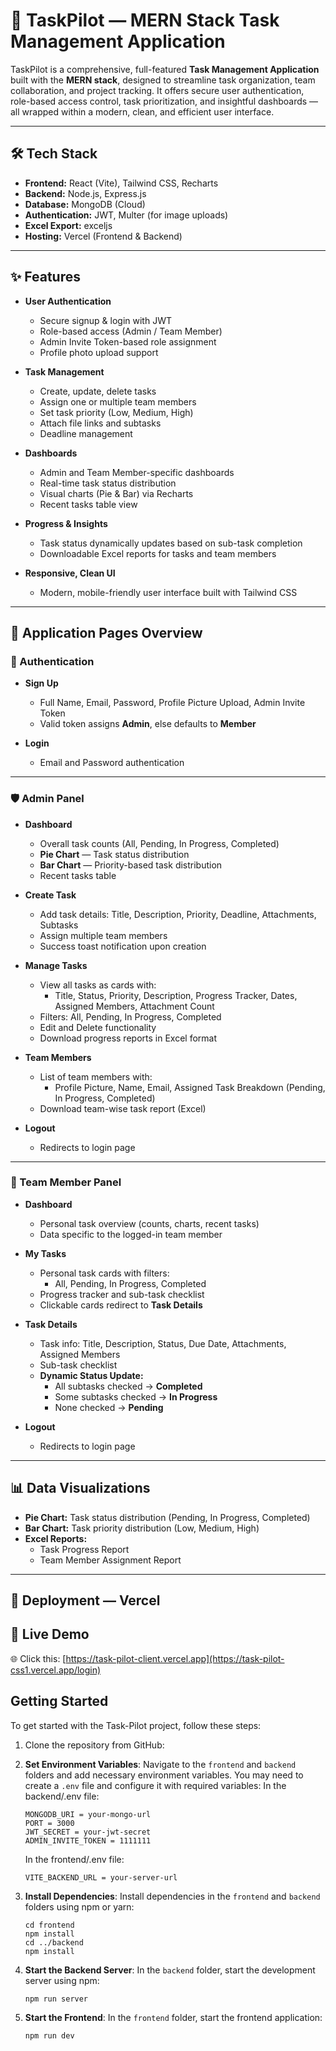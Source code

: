 # 🚀 TaskPilot — MERN Stack Task Management Application

TaskPilot is a comprehensive, full-featured **Task Management Application** built with the **MERN stack**, designed to streamline task organization, team collaboration, and project tracking. It offers secure user authentication, role-based access control, task prioritization, and insightful dashboards — all wrapped within a modern, clean, and efficient user interface.

---

## 🛠️ Tech Stack

- **Frontend:** React (Vite), Tailwind CSS, Recharts
- **Backend:** Node.js, Express.js
- **Database:** MongoDB (Cloud)
- **Authentication:** JWT, Multer (for image uploads)
- **Excel Export:** exceljs
- **Hosting:** Vercel (Frontend & Backend)

---

## ✨ Features

- **User Authentication**
  - Secure signup & login with JWT
  - Role-based access (Admin / Team Member)
  - Admin Invite Token-based role assignment
  - Profile photo upload support

- **Task Management**
  - Create, update, delete tasks
  - Assign one or multiple team members
  - Set task priority (Low, Medium, High)
  - Attach file links and subtasks
  - Deadline management

- **Dashboards**
  - Admin and Team Member-specific dashboards
  - Real-time task status distribution
  - Visual charts (Pie & Bar) via Recharts
  - Recent tasks table view

- **Progress & Insights**
  - Task status dynamically updates based on sub-task completion
  - Downloadable Excel reports for tasks and team members

- **Responsive, Clean UI**
  - Modern, mobile-friendly user interface built with Tailwind CSS

---

## 📄 Application Pages Overview

### 🔐 Authentication

- **Sign Up**
  - Full Name, Email, Password, Profile Picture Upload, Admin Invite Token
  - Valid token assigns **Admin**, else defaults to **Member**

- **Login**
  - Email and Password authentication

---

### 🛡️ Admin Panel

- **Dashboard**
  - Overall task counts (All, Pending, In Progress, Completed)
  - **Pie Chart** — Task status distribution
  - **Bar Chart** — Priority-based task distribution
  - Recent tasks table

- **Create Task**
  - Add task details: Title, Description, Priority, Deadline, Attachments, Subtasks
  - Assign multiple team members
  - Success toast notification upon creation

- **Manage Tasks**
  - View all tasks as cards with:
    - Title, Status, Priority, Description, Progress Tracker, Dates, Assigned Members, Attachment Count
  - Filters: All, Pending, In Progress, Completed
  - Edit and Delete functionality
  - Download progress reports in Excel format

- **Team Members**
  - List of team members with:
    - Profile Picture, Name, Email, Assigned Task Breakdown (Pending, In Progress, Completed)
  - Download team-wise task report (Excel)

- **Logout**
  - Redirects to login page

---

### 👥 Team Member Panel

- **Dashboard**
  - Personal task overview (counts, charts, recent tasks)
  - Data specific to the logged-in team member

- **My Tasks**
  - Personal task cards with filters:
    - All, Pending, In Progress, Completed
  - Progress tracker and sub-task checklist
  - Clickable cards redirect to **Task Details**

- **Task Details**
  - Task info: Title, Description, Status, Due Date, Attachments, Assigned Members
  - Sub-task checklist
  - **Dynamic Status Update:**
    - All subtasks checked → **Completed**
    - Some subtasks checked → **In Progress**
    - None checked → **Pending**

- **Logout**
  - Redirects to login page

---

## 📊 Data Visualizations

- **Pie Chart:** Task status distribution (Pending, In Progress, Completed)
- **Bar Chart:** Task priority distribution (Low, Medium, High)
- **Excel Reports:** 
  - Task Progress Report
  - Team Member Assignment Report

---

## 🚀 Deployment — Vercel

## 🚀 Live Demo

🌐 Click this: [https://task-pilot-client.vercel.app](https://task-pilot-css1.vercel.app/login)

## Getting Started

To get started with the Task-Pilot project, follow these steps:

1. Clone the repository from GitHub:

2. **Set Environment Variables**: Navigate to the `frontend` and `backend` folders and add necessary environment variables. You may need to create a `.env` file and configure it with required variables:
   In the backend/.env file:

   ```
   MONGODB_URI = your-mongo-url
   PORT = 3000
   JWT_SECRET = your-jwt-secret
   ADMIN_INVITE_TOKEN = 1111111
   ```

   In the frontend/.env file:

   ```
   VITE_BACKEND_URL = your-server-url
   ```

3. **Install Dependencies**: Install dependencies in the `frontend` and `backend` folders using npm or yarn:

   ```
   cd frontend
   npm install
   cd ../backend
   npm install
   ```

4. **Start the Backend Server**: In the `backend` folder, start the development server using npm:

   ```
   npm run server
   ```

5. **Start the Frontend**: In the `frontend` folder, start the frontend application:

   ```
   npm run dev
   ```


